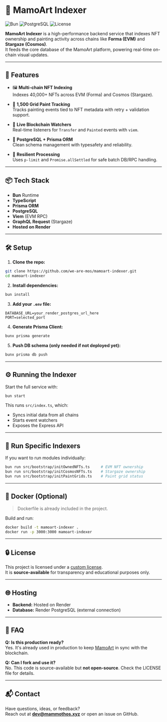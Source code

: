 # 🔎 MamoArt Indexer

![Bun](https://img.shields.io/badge/Runtime-Bun-blueviolet)
![PostgreSQL](https://img.shields.io/badge/Database-PostgreSQL-informational)
![License](https://img.shields.io/badge/License-Custom-lightgrey)

**MamoArt Indexer** is a high-performance backend service that indexes NFT ownership and painting activity across chains like **Forma (EVM)** and **Stargaze (Cosmos)**.  
It feeds the core database of the MamoArt platform, powering real-time on-chain visual updates.

---

## 🚀 Features

- 🖼️ **Multi-chain NFT Indexing**  
  Indexes 40,000+ NFTs across EVM (Forma) and Cosmos (Stargaze).

- 🎨 **1,500 Grid Paint Tracking**  
  Tracks painting events tied to NFT metadata with retry + validation support.

- 📡 **Live Blockchain Watchers**  
  Real-time listeners for `Transfer` and `Painted` events with `viem`.

- 🧱 **PostgreSQL + Prisma ORM**  
  Clean schema management with typesafety and reliability.

- 🧪 **Resilient Processing**  
  Uses `p-limit` and `Promise.allSettled` for safe batch DB/RPC handling.

---

## 📦 Tech Stack

- **Bun** Runtime
- **TypeScript**
- **Prisma ORM**
- **PostgreSQL**
- **Viem** (EVM RPC)
- **GraphQL Request** (Stargaze)
- **Hosted on Render**

---

## 🛠️ Setup

1. **Clone the repo:**

```bash
git clone https://github.com/we-are-mos/mamoart-indexer.git
cd mamoart-indexer
```

2. **Install dependencies:**

```bash
bun install
```

3. **Add your `.env` file:**

```env
DATABASE_URL=your_render_postgres_url_here
PORT=selected_port
```

4. **Generate Prisma Client:**

```bash
bunx prisma generate
```

5. **Push DB schema (only needed if not deployed yet):**

```bash
bunx prisma db push
```

---

## ⚙️ Running the Indexer

Start the full service with:

```bash
bun start
```

This runs `src/index.ts`, which:

- Syncs initial data from all chains
- Starts event watchers
- Exposes the Express API

---

## 🔧 Run Specific Indexers

If you want to run modules individually:

```bash
bun run src/bootstrap/initOwnedNFTs.ts     # EVM NFT ownership
bun run src/bootstrap/initCosmosNFTs.ts    # Stargaze ownership
bun run src/bootstrap/initPaintGrids.ts    # Paint grid status
```

---

## 🐳 Docker (Optional)

> Dockerfile is already included in the project.

Build and run:

```bash
docker build -t mamoart-indexer .
docker run -p 3000:3000 mamoart-indexer
```

---

## 🔒 License

This project is licensed under a [custom license](./LICENSE).  
It is **source-available** for transparency and educational purposes only.

---

## 🌐 Hosting

- **Backend:** Hosted on Render  
- **Database:** Render PostgreSQL (external connection)

---

## 🙋 FAQ

**Q: Is this production ready?**  
Yes. It's already used in production to keep [MamoArt](https://art.mammothos.xyz) in sync with the blockchain.

**Q: Can I fork and use it?**  
No. This code is source-available but **not open-source**. Check the LICENSE file for details.

---

## 📬 Contact

Have questions, ideas, or feedback?  
Reach out at **dev@mammothos.xyz** or open an issue on GitHub.
